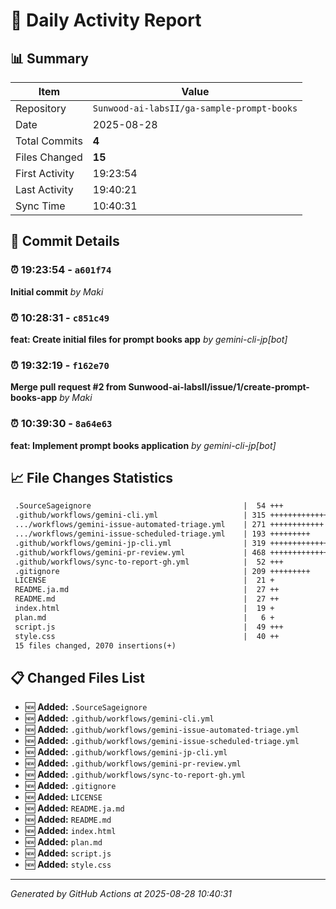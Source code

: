 # 📅 Daily Activity Report

## 📊 Summary
| Item | Value |
|------|-------|
| Repository | `Sunwood-ai-labsII/ga-sample-prompt-books` |
| Date | 2025-08-28 |
| Total Commits | **4** |
| Files Changed | **15** |
| First Activity | 19:23:54 |
| Last Activity | 19:40:21 |
| Sync Time | 10:40:31 |

## 📝 Commit Details

### ⏰ 19:23:54 - `a601f74`
**Initial commit**
*by Maki*

### ⏰ 10:28:31 - `c851c49`
**feat: Create initial files for prompt books app**
*by gemini-cli-jp[bot]*

### ⏰ 19:32:19 - `f162e70`
**Merge pull request #2 from Sunwood-ai-labsII/issue/1/create-prompt-books-app**
*by Maki*

### ⏰ 10:39:30 - `8a64e63`
**feat: Implement prompt books application**
*by gemini-cli-jp[bot]*

## 📈 File Changes Statistics

```diff
 .SourceSageignore                                  |  54 +++
 .github/workflows/gemini-cli.yml                   | 315 ++++++++++++++
 .../workflows/gemini-issue-automated-triage.yml    | 271 ++++++++++++
 .../workflows/gemini-issue-scheduled-triage.yml    | 193 +++++++++
 .github/workflows/gemini-jp-cli.yml                | 319 ++++++++++++++
 .github/workflows/gemini-pr-review.yml             | 468 +++++++++++++++++++++
 .github/workflows/sync-to-report-gh.yml            |  52 +++
 .gitignore                                         | 209 +++++++++
 LICENSE                                            |  21 +
 README.ja.md                                       |  27 ++
 README.md                                          |  27 ++
 index.html                                         |  19 +
 plan.md                                            |   6 +
 script.js                                          |  49 +++
 style.css                                          |  40 ++
 15 files changed, 2070 insertions(+)
```

## 📋 Changed Files List

- 🆕 **Added:** `.SourceSageignore`
- 🆕 **Added:** `.github/workflows/gemini-cli.yml`
- 🆕 **Added:** `.github/workflows/gemini-issue-automated-triage.yml`
- 🆕 **Added:** `.github/workflows/gemini-issue-scheduled-triage.yml`
- 🆕 **Added:** `.github/workflows/gemini-jp-cli.yml`
- 🆕 **Added:** `.github/workflows/gemini-pr-review.yml`
- 🆕 **Added:** `.github/workflows/sync-to-report-gh.yml`
- 🆕 **Added:** `.gitignore`
- 🆕 **Added:** `LICENSE`
- 🆕 **Added:** `README.ja.md`
- 🆕 **Added:** `README.md`
- 🆕 **Added:** `index.html`
- 🆕 **Added:** `plan.md`
- 🆕 **Added:** `script.js`
- 🆕 **Added:** `style.css`

---
*Generated by GitHub Actions at 2025-08-28 10:40:31*

